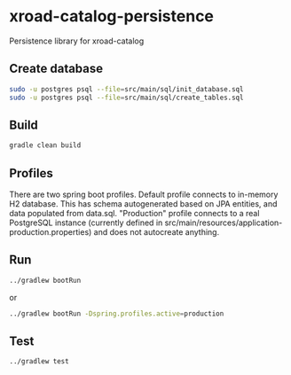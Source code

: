 # xroad-catalog-persistence
Persistence library for xroad-catalog


## Create database
```sh
sudo -u postgres psql --file=src/main/sql/init_database.sql
sudo -u postgres psql --file=src/main/sql/create_tables.sql
```

## Build
```sh
gradle clean build
```

## Profiles
There are two spring boot profiles. 
Default profile connects to in-memory H2 database. 
This has schema autogenerated based on JPA entities, and data populated from data.sql.
"Production" profile connects to a real PostgreSQL instance (currently defined in src/main/resources/application-production.properties)
and does not autocreate anything.

## Run
```sh
../gradlew bootRun
```
or
```sh
../gradlew bootRun -Dspring.profiles.active=production
```

## Test

```sh
../gradlew test
```


